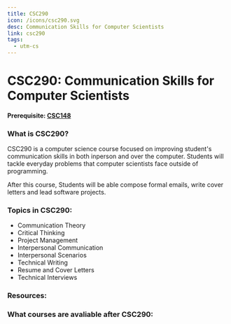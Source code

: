 ```yaml
---
title: CSC290
icon: /icons/csc290.svg
desc: Communication Skills for Computer Scientists
link: csc290
tags:
  - utm-cs
---
```


# CSC290: Communication Skills for Computer Scientists

#### Prerequisite: [CSC148](./csc148)

<grid-1-x-2 title="Fall 2019 Class Website" img-src="https://i.imgur.com/1APtR8j.png" link="https://www.cs.toronto.edu/~lczhang/290/" desc="All credits to Lisa Zhang" button="Check it out!"></grid-1-x-2>

<ExamText class-code="CSC290"></ExamText>

### What is CSC290?

CSC290 is a computer science course focused on improving student's communication
skills in both inperson and over the computer. Students will tackle everyday
problems that computer scientists face outside of programming.

After this course, Students will be able compose formal emails, write cover
letters and lead software projects.

### Topics in CSC290:

- Communication Theory
- Critical Thinking
- Project Management
- Interpersonal Communication
- Interpersonal Scenarios
- Technical Writing
- Resume and Cover Letters
- Technical Interviews

### Resources:

<grid-1-x-2 title="Improve your Interpersonal Skills with Google" :reversed="true" img-src="https://www.datocms-assets.com/7756/1579108013-interpersonal-skills-1.png?w=1000&q=70&auto=compress,format,enhance" link="https://learndigital.withgoogle.com/digitalgarage/course/effective-networking/lesson/194" desc="A quick video on developing interpersonal skills" button="Check it out!"></grid-1-x-2>

### What courses are avaliable after CSC290:

<Accordion :data="['CSC301', 'CSC324', 'CSC338', 'CSC343', 'CSC347', 'CSC358', 'CSC363', 'CSC367', 'CSC369', 'CSC373', 'CSC384', 'CSC320', 'CSC333', 'CSC404', 'CSC422', 'CSC427', 'CSC448', 'CSC458', 'CSC469', 'CSC488', 'CSC490', 'CSC492', 'CSC493']"></Accordion>
